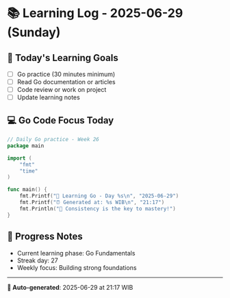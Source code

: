 # 📚 Learning Log - 2025-06-29 (Sunday)

## 🎯 Today's Learning Goals
- [ ] Go practice (30 minutes minimum)
- [ ] Read Go documentation or articles
- [ ] Code review or work on project
- [ ] Update learning notes

## 💻 Go Code Focus Today
```go
// Daily Go practice - Week 26
package main

import (
    "fmt"
    "time"
)

func main() {
    fmt.Printf("🚀 Learning Go - Day %s\n", "2025-06-29")
    fmt.Printf("⏰ Generated at: %s WIB\n", "21:17")
    fmt.Println("💪 Consistency is the key to mastery!")
}
```

## 🌟 Progress Notes
- Current learning phase: Go Fundamentals
- Streak day: 27
- Weekly focus: Building strong foundations

---
**🤖 Auto-generated**: 2025-06-29 at 21:17 WIB
